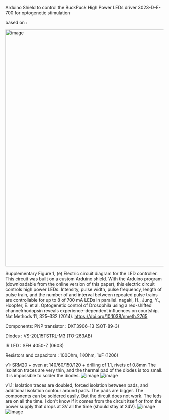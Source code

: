 Arduino Shield to control the BuckPuck High Power LEDs driver 3023-D-E-700 for optogenetic stimulation

based on :

<img width="755" alt="image" src="https://user-images.githubusercontent.com/120011964/228504280-018073b1-df81-4f12-a93a-2833953bc28e.png">

Supplementary Figure 1, (e) Electric circuit diagram for the LED controller. This circuit was built on a custom Arduino shield. With the Arduino program (downloadable from the online version of this paper), this electric circuit controls high power LEDs. Intensity, pulse width, pulse frequency, length of pulse train, and the number of and interval between repeated pulse trains are controllable for up to 8 of 700 mA LEDs in parallel.
nagaki, H., Jung, Y., Hoopfer, E. et al. Optogenetic control of Drosophila using a red-shifted channelrhodopsin reveals experience-dependent influences on courtship. Nat Methods 11, 325–332 (2014). https://doi.org/10.1038/nmeth.2765


Components: 
PNP transistor : DXT3906-13 (SOT-89-3)

Diodes : VS-20L15TSTRL-M3 (TO-263AB)

IR LED : SFH 4050-Z (0603)

Resistors and capacitors : 100Ohm, 1KOhm, 1uF (1206)


v1: 
SRM20 + oven at 140/60/150/120 + drilling of 1.1, rivets of 0.8mm 
The isolation traces are very thin, and the thermal pad of the diodes is too small. It is impossible to solder the diodes.
![image](https://user-images.githubusercontent.com/120011964/228507912-acc39ccc-b89b-4222-9b2f-12867a87efda.png)
![image](https://user-images.githubusercontent.com/120011964/228507999-b2427315-cd98-4dab-90a0-909c78b09bbc.png)

v1.1:
Isolation traces are doubled, forced isolation between pads, and additional isolation contour around pads. 
The pads are bigger. The components can be soldered easily.
But the dircuit does not work. The leds are on all the time. I don't know if it comes from the circuit itself or from the power supply that drops at 3V all the time (should stay at 24V).
![image](https://user-images.githubusercontent.com/120011964/228508407-90aee28e-523c-471e-9a29-cec8d79798d2.png)
![image](https://user-images.githubusercontent.com/120011964/228508467-3fca4303-45b1-4061-844e-4adcda2f4ffa.png)

